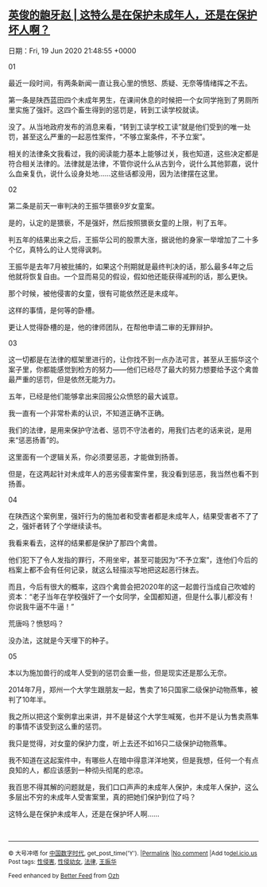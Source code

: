 [英俊的龅牙赵 | 这特么是在保护未成年人，还是在保护坏人啊？](https://chinadigitaltimes.net/chinese/2020/06/%e8%8b%b1%e4%bf%8a%e7%9a%84%e9%be%85%e7%89%99%e8%b5%b5-%e8%bf%99%e7%89%b9%e4%b9%88%e6%98%af%e5%9c%a8%e4%bf%9d%e6%8a%a4%e6%9c%aa%e6%88%90%e5%b9%b4%e4%ba%ba%ef%bc%8c%e8%bf%98%e6%98%af%e5%9c%a8/)
------
日期：Fri, 19 Jun 2020 21:48:55 +0000

<p>01</p><p>最近一段时间，有两条新闻一直让我心里的愤怒、质疑、无奈等情绪挥之不去。</p><p>第一条是陕西蓝田四个未成年男生，在课间休息的时候把一个女同学拖到了男厕所里实施了强奸。这四个畜生得到的惩罚是，转到工读学校就读。</p><p>没了。从当地政府发布的消息来看，“转到工读学校工读”就是他们受到的唯一处罚，甚至这么严重的一起恶性案件，“不够立案条件，不予立案”。</p><p>相关的法律条文我看过，我的阅读能力基本上能够过关，我也知道，这些决定都是符合相关法律的。法律就是法律，不管你说什么从古到今，说什么其他郭嘉，说什么血亲复仇，说什么设身处地……这些话都没用，因为法律摆在这里。</p><p>02</p><p>第二条是前天一审判决的王振华猥亵9岁女童案。</p><p>是的，认定的是猥亵，不是强奸，然后按照猥亵女童的上限，判了五年。</p><p>判五年的结果出来之后，王振华公司的股票大涨，据说他的身家一举增加了二十多个亿，真特么的让人觉得讽刺。</p><p>王振华是去年7月被批捕的，如果这个刑期就是最终判决的话，那么最多4年之后他就将恢复自由。一个显而易见的假设，假如他还能获得减刑的话，那么更快。</p><p>那个时候，被他侵害的女童，很有可能依然还是未成年。</p><p>这样的事情，是何等的卧槽。</p><p>更让人觉得卧槽的是，他的律师团队，在帮他申请二审的无罪辩护。</p><p>03</p><p>这一切都是在法律的框架里进行的，让你找不到一点办法可言，甚至从王振华这个案子里，你都能感觉到检方的努力——他们已经尽了最大的努力想要给予这个禽兽最严重的惩罚，但是依然无能为力。</p><p>五年，已经是他们能够拿出来回报公众愤怒的最大诚意。</p><p>我一直有一个非常朴素的认识，不知道正确不正确。</p><p>我们的法律，是用来保护守法者、惩罚不守法者的，用我们古老的话来说，是用来“惩恶扬善”的。</p><p>这里面有一个逻辑关系，你必须要惩恶，才能做到扬善。</p><p>但是，在这两起针对未成年人的恶劣侵害案件里，我没看到惩恶，我当然也看不到扬善。</p><p>04</p><p>在陕西这个案例里，强奸行为的施加者和受害者都是未成年人，结果受害者不了了之，强奸者转了个学继续读书。</p><p>我看来看去，这样的结果都是保护了那四个禽兽。</p><p>他们犯下了令人发指的罪行，不用坐牢，甚至可能因为“不予立案”，连他们今后的档案上都不会有任何记录，就这么轻描淡写地把这起恶行抹去。</p><p>而且，今后有很大的概率，这四个禽兽会把2020年的这一起兽行当成自己吹嘘的资本：“老子当年在学校强奸了一个女同学，全国都知道，但是什么事儿都没有！你说我牛逼不牛逼！”</p><p>荒唐吗？愤怒吗？</p><p>没办法，这就是今天埋下的种子。</p><p>05</p><p>本以为施加兽行的成年人受到的惩罚会重一些，但是现实还是那么无奈。</p><p>2014年7月，郑州一个大学生跟朋友一起，售卖了16只国家二级保护动物燕隼，被判了10年半。</p><p>我之所以把这个案例拿出来讲，并不是替这个大学生喊冤，也并不是认为售卖燕隼的事情不该受到这么重的惩罚。</p><p>我只是觉得，对女童的保护力度，听上去还不如16只二级保护动物燕隼。</p><p>我不知道在这起案件中，有哪些人在暗中得意洋洋地笑，但是我想，任何一个有点良知的人，都应该感到一种彻头彻尾的悲凉。</p><p>我百思不得其解的问题就是，我们口口声声的未成年人保护，未成年人保护，这么多层出不穷的未成年人受害案里，真的把她们保护到位了吗？</p><p>这特么是在保护未成年人，还是在保护坏人啊……</p><p>&nbsp;</p><hr /><p><small>&copy; 大号冲塔 for <a href="https://chinadigitaltimes.net/chinese">中国数字时代</a>, get_post_time('Y'). |<a href="https://chinadigitaltimes.net/chinese/2020/06/%e8%8b%b1%e4%bf%8a%e7%9a%84%e9%be%85%e7%89%99%e8%b5%b5-%e8%bf%99%e7%89%b9%e4%b9%88%e6%98%af%e5%9c%a8%e4%bf%9d%e6%8a%a4%e6%9c%aa%e6%88%90%e5%b9%b4%e4%ba%ba%ef%bc%8c%e8%bf%98%e6%98%af%e5%9c%a8/">Permalink</a> |<a href="https://chinadigitaltimes.net/chinese/2020/06/%e8%8b%b1%e4%bf%8a%e7%9a%84%e9%be%85%e7%89%99%e8%b5%b5-%e8%bf%99%e7%89%b9%e4%b9%88%e6%98%af%e5%9c%a8%e4%bf%9d%e6%8a%a4%e6%9c%aa%e6%88%90%e5%b9%b4%e4%ba%ba%ef%bc%8c%e8%bf%98%e6%98%af%e5%9c%a8/#comments">No comment</a> |Add to<a href="http://del.icio.us/post?url=https://chinadigitaltimes.net/chinese/2020/06/%e8%8b%b1%e4%bf%8a%e7%9a%84%e9%be%85%e7%89%99%e8%b5%b5-%e8%bf%99%e7%89%b9%e4%b9%88%e6%98%af%e5%9c%a8%e4%bf%9d%e6%8a%a4%e6%9c%aa%e6%88%90%e5%b9%b4%e4%ba%ba%ef%bc%8c%e8%bf%98%e6%98%af%e5%9c%a8/&amp;title=英俊的龅牙赵 | 这特么是在保护未成年人，还是在保护坏人啊？">del.icio.us</a><br/>Post tags: <a href="https://chinadigitaltimes.net/chinese/tag/%e6%80%a7%e4%be%b5%e5%ae%b3/" rel="tag">性侵害</a>, <a href="https://chinadigitaltimes.net/chinese/tag/%e6%80%a7%e4%be%b5%e5%b9%bc%e5%a5%b3/" rel="tag">性侵幼女</a>, <a href="https://chinadigitaltimes.net/chinese/tag/%e6%b3%95%e5%be%8b/" rel="tag">法律</a>, <a href="https://chinadigitaltimes.net/chinese/tag/%e7%8e%8b%e6%8c%af%e5%8d%8e/" rel="tag">王振华</a><br/></small></p><p><small>Feed enhanced by <a href='http://planetozh.com/blog/my-projects/wordpress-plugin-better-feed-rss/'>Better Feed</a> from  <a href='http://planetozh.com/blog/'>Ozh</a></small></p>
